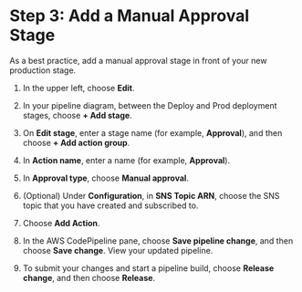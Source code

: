 # Step 3: Add a Manual Approval Stage<a name="customize-ec2-multi-endpoints-approval"></a>

As a best practice, add a manual approval stage in front of your new production stage\.

1. In the upper left, choose **Edit**\.

1. In your pipeline diagram, between the Deploy and Prod deployment stages, choose **\+ Add stage**\.

1. On **Edit stage**, enter a stage name \(for example, **Approval**\), and then choose **\+ Add action group**\.

1. In **Action name**, enter a name \(for example, **Approval**\)\.

1. In **Approval type**, choose **Manual approval**\.

1. \(Optional\) Under **Configuration**, in **SNS Topic ARN**, choose the SNS topic that you have created and subscribed to\.

1. Choose **Add Action**\.

1. In the AWS CodePipeline pane, choose **Save pipeline change**, and then choose **Save change**\. View your updated pipeline\.

1. To submit your changes and start a pipeline build, choose **Release change**, and then choose **Release**\.